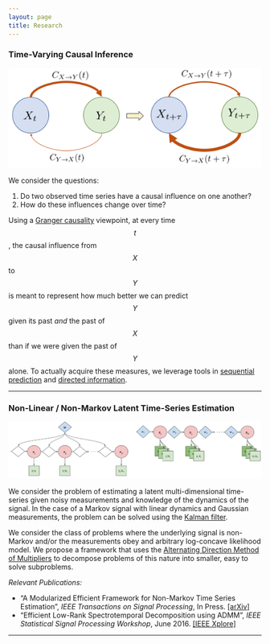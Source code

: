 ```yaml
---
layout: page
title: Research
---
```


### Time-Varying Causal Inference

![Time-Varying Causality](https://raw.githubusercontent.com/gabeschamberg/gabeschamberg.github.io/master/imgs/causality.png)

We consider the questions:

1. Do two observed time series have a causal influence on one another?
2. How do these influences change over time?

Using a [Granger causality](http://www.scholarpedia.org/article/Granger_causality) viewpoint, at every time $$t$$, the causal influence from $$X$$ to $$ Y $$ is meant to represent how much better we can predict $$ Y $$ given its past *and* the past of $$ X $$ than if we were given the past of $$Y$$ alone. To actually acquire these measures, we leverage tools in [sequential prediction](https://www.eng.tau.ac.il/~meir/articles/32%20Universal%20Prediction.pdf) and [directed information](http://citeseerx.ist.psu.edu/viewdoc/download?doi=10.1.1.36.5688&rep=rep1&type=pdf).

-----

### Non-Linear / Non-Markov Latent Time-Series Estimation

![Non-Linear/Non-Markov Problems](https://raw.githubusercontent.com/gabeschamberg/gabeschamberg.github.io/master/imgs/nonmarkov_nonlin_sig.png)

We consider the problem of estimating a latent multi-dimensional time-series given noisy measurements and knowledge of the dynamics of the signal. In the case of a Markov signal with linear dynamics and Gaussian measurements, the problem can be solved using the [Kalman filter](https://en.wikipedia.org/wiki/Kalman_filter).

We consider the class of problems where the underlying signal is non-Markov and/or the measurements obey and arbitrary log-concave likelihood model. We propose a framework that uses the [Alternating Direction Method of Multipliers](http://stanford.edu/~boyd/admm.html) to decompose problems of this nature into smaller, easy to solve subproblems.

*Relevant Publications:*
- “A Modularized Efficient Framework for
Non-Markov Time Series Estimation”, *IEEE Transactions on Signal Processing*, In Press. [[arXiv]](https://arxiv.org/abs/1706.04685)
- “Efficient Low-Rank Spectrotemporal Decomposition using ADMM”, *IEEE Statistical Signal Processing Workshop*, June 2016. [[IEEE Xplore]](http://ieeexplore.ieee.org/document/7551797/)

-----